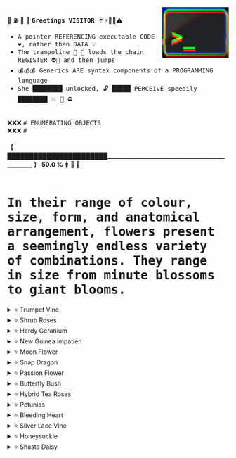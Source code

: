 <!--

```
#                                                                                                          #
#                                                   ____ _____ ___                                         #
#                                                  |  __|___  )   \                                        #
#                                       _   _ _   _| |__  _/ /\ O /                                        #
#                                      | | | | | | |___ \(  _)/ _ \                                        #
#                                      | |_| | |_| |___) ) / ( (_) )                                       #
#                                      | ._,_|\___/(____/_/   \___/                                        #
#                                      | |                                                                 #
#                                      |_|                                                                 #

                                            ooooo$oo
                                         oo$$$$$$$$$$$o
                           """"oooo    $$$$$$$$$$$$$$$$
                               " """$$$$$o$$$$$""$$$$$"
               ooo o      ooooo      "   o$$$   o$$$$$
               " ooo $oo$$$$$$$$$$$oo    ""    o$$$$"
        ooooooo$"" $$$""        """$$$o     $$$$$$$
    oo$$$$$""""ooo$""                ""       o$$$$
   $$$$$$$$  oo$$$"       ooo$ooo          o$$$$$$$
   ""$$$$oo"""""        o$$$$$$$$$$ooo   o$""""   "$
       ""              $$$$""      """"            $$
       o$$           o$$$                o o  o    $$$  o$"
        o$         $$$$               ooo "o$ $$oo$$$$$  o$"
        $ oooo$o$$$$$$"        oo$$$$$$$$$$oo$$$$$$o$" o$"
        $$$      "" "         $$$$""""$$$ "$$$        $  ooo$$$""""
       o$"                  o$$"       $"   "         ""   $"
        $$   oo       o    $$" oo """                       """oooo
         $oo$$$$oo    "  o$$$$$o " o                             o$$$o
         "$$$$"  "$$$$$$""""                                 "$o
         $$$"      ""$$o oo                 $ "                 "$o
     ooo   $"$o oo$ o$$$"""""""$$o      """$$$o              $o""""$$o
       """"$$ ""$"o$$""   oooo "$$o        "  "               "o
    "  oooo "    $$" ooo$$$$$$oo$$$       o        ooooo   oo  ""oo
    oo$"""       $$o$$$$$$$$$$$$$"       $"       $$$$$$$$o$ "$o  "
ooo$oooooo       "$$$$$$$$$$$$$""      o"      oo$$""""""""$o  "
 "     $$$"        "$$$$$$$$$""       o        "$$        o$$o
     oo"" o o    oo   """"        o ""        o o$o    o$$$$$$$
   o$$o"" "$"      $ooo       o$""           o$$$"   o$$$$$$$$$o
   "     oo            " """ "             o"$$$"  o$$$""""    $$o
        o$o$"  o                         o$  $$o  o$$"          $$
        ""    $" oo  o o o          oooo$$"    $  $"          oo$$$
             o$o$$$oo"oo ""$$$o$$$$$$$$"       $ ""        o$$$$$$$$o
```

```
聖明訪陽問中。
「心靈與世無爭只求與內心真我本体共處 , 花香鳥語。」

今天是我的生日

三弄之太清
恥国结束坐
陽恥垂釣湖
的太陽上升
三太之舟楫
三剛剛抵達
```

```
快樂的早晨心

從一張空白頁開始 ,
從一張空白頁面開始 ,
從空白頁開始做一個吧 ,
用黑墨水寫字 ,
當一張空白的畫布面對畫家時 ,
表演者面對觀眾 ,
在沒有看到任何標誌的情況下畫出它們
讓這些想法的線索夢想 ,
不想再坐在沒有你的地方
行走在思想的蜿蜒曲折中 , 你的失落與發現
不想再坐在沒有自己的地方 ,
在這些路徑中 , 如此確定並在瞬間消散 ,
如同清晨的薄霧 , 炎熱夏日的黎明 ,
快樂的早晨 , 因為應該有這麼多
```

```
金丹 and 外丹 radix decomposition notes

金 钅𠂉 + 二 + 𠄌 -> 酅
外 夕 + 卜 literal outside the ritual limits: outside / beyond / extern.
- 夕 crescent moon, meaning nocture activity: not the body itself but the
  conditions, correlation to yin ascending or descending; yin metal.
- 卜 tortoise shell or oxen oracle consulted in the evening (crack ?) : to divine, foresee.

丹 丶井
```

```
她的靈魂藏在三隻`靈寶`鹿腹中的一個金色盒子裡。
有餘者損之 不足者補之。天之道損有餘而補不足。
她的心就藏在我的金盒子裡 , 裡面存放著她的元氣。
她的靈魂正言若反雞犬之聲相聞這對民至老死不相往來。
```

```
二十四字

诗 天 诗 地 
的 大 旗 的
金 屬 眼 睛

失 去 的 星
金 眼 金 眼
心 之 心 輕
```

```
可惜我沒有心

我不想找女朋友
我只想讓你
牽著我的手
```

-->

<img align="right" margin="0" padding="0" src="desktop-screen-compressed-3.gif" width="30%" height="auto" />

📌 ⛽ 📌 🌟 <b><tt> Greetings VISITOR </tt></b> ☔⚡🚨🚧⚠️
<br />
  - <tt> A pointer REFERENCING executable CODE ❤️, rather than DATA 💡 </tt>
  - <tt> The trampoline 📎 🔑 loads the chain REGISTER ⛔🔔 and then jumps </tt>
  - <tt> 💰💰💰 Generics ARE syntax components of a PROGRAMMING language </tt>
  - <tt> She ████████ unlocked, 🔓 █████  PERCEIVE speedily ████████ 💥 📌 ⛔ </tt>
<br />
❌❌❌ <tt>    #  ENUMERATING OBJECTS                                     </tt><br />
❌❌❌ <tt>    #                                          </tt>
<br /><br />
【 ███████████████████████▁▁▁▁▁▁▁▁▁▁▁▁▁▁▁▁▁▁▁▁▁▁▁ 】 <b>50.0 %</b> 🚺 🧪 🧬
<br /><br />
<div width="50%"><tt><h1>In their range of colour, size, form, and anatomical arrangement, flowers present a seemingly
endless variety of combinations. They range in size from minute blossoms to giant blooms.</h1></tt></</div>
<div margin="0" padding="0">
<details><summary>⭐ Trumpet Vine</summary>
⬛⬛🟦🟦🟦🟦🟦🟦🟦🟦⬜⬜🟦🟦🟦🟧🟦🟦🟫🟫⬛⬛⬛⬛⬛⬛⬛⬛⬛⬛⬛⬛⬛⬛⬛🟫🟫⬛⬛⬛⬛⬛<br />
⬛🟦⬜⬜🟦🟦🟦🟦🟦⬜⬜🟦🟦🟦🟧🟨🟧🟦🟫🟫⬛⬛⬛⬛⬛⬛⬛⬛⬛⬛⬛⬛⬛⬛⬛🟫🟫🟫🟫⬛⬛⬛<br />
🟦⬜⬜⬜⬜⬜🟦🟦🟦🟦🟦🟦🟦🟦🟦🟧🟦🟦🟫🟫⬛⬛⬛⬛⬛⬛🟩🟩🟩⬛⬛⬛⬛⬛⬛🟫🟫🟫🟫🟫🟫🟫<br />
🟦🟦🟦🟦🟦🟦🟦🟦⬜🟥🟥🟥🟦🟦🟦🟦🟦⬛🟫🟫⬛⬛⬛⬛⬛⬛⬛⬛🟩⬛⬛⬛⬛⬛⬛🟫🟫🟫🟫🟫🟫🟫<br />
🟦⬛⬛🟦🟦🟦⬜🟥🟥🟥🟥🟥⬜🟦🟦🟦⬛⬛🟫🟫⬛⬛⬛⬛⬛⬛⬛⬛⬛⬛⬛⬛⬛⬛⬛🟫⬛⬛⬛⬛⬛🟫<br />
🟦⬛🟦🟦⬜🟥🟥🟥🟥🟥🟥🟥🟥⬜🟦🟦🟦⬛🟫🟫⬛⬛⬛⬛⬛⬛⬛⬛⬛⬛⬛⬛⬛⬛⬛🟫🟫🟫🟫🟫🟫🟫<br />
🟦🟦🟦⬜🟦⬜🟩🟩⬜⬜🟩🟩⬜🟦⬜🟦⬛⬛🟫🟫⬛⬛⬛⬛⬛⬛⬛🟦⬛⬛⬛⬛⬛⬛⬛🟫⬛⬛⬛⬛⬛🟫<br />
🟦🟦🟦🟦⬜⬜🟦⬜⬜⬜⬜🟦⬜⬜🟦🟦🟦⬛🟫🟫⬛⬛⬛⬛⬛⬛🟦🟦⬛⬛⬛⬛⬛⬛⬛🟫🟫🟫🟫🟫🟫🟫<br />
⬛⬛🟦🟦⬜⬜⬜⬜⬛⬛⬜⬜⬜⬜🟦🟦🟦⬛⬛🟫⬛⬛⬛🟨⬛⬛🟦🟥🟨⬛⬛⬛⬛🟩🟩🟫⬛⬛⬛⬛⬛🟫<br />
⬛🟦🟦🟦⬜🟦⬜⬜⬜⬜⬜⬜🟦⬜🟦🟦🟦⬛🟫🟫⬛🟨🟨🟨⬛🟥🟥🟥🟨⬛⬛🟪🟩🟩🟦🟫⬛🟥🟥⬛⬛🟫<br />
⬛⬛🟦🟦🟫🟫⬜🟫🟫🟫🟫⬜🟫🟫🟦🟦⬛⬛⬛🟫⬛🟨⬛🟦🟦🟦🟦🟩🟨🟨🟪🟪⬛🟨🟦🟫⬛⬛🟥🟥⬛🟫<br />
⬛⬛⬛🟦🟫🟫🟫🟧🟧🟧🟧🟫🟫🟫🟦🟦🟦⬛🟫🟫🟩🟩⬛⬛🟪🟪⬛🟧🟩⬛🟥🟥⬛🟨🟦🟫⬛⬛⬛⬛⬛🟫<br />
⬛⬛⬛⬛🟦🟦🟫🟫🟧🟧🟫🟫🟦🟦🟦🟦🟦⬛🟫🟫🟩🟩⬛🟪🟪🟧🟧🟧🟩⬛🟥🟥🟨🟨🟦🟫🟫🟫🟫🟫🟫🟫<br />
</details>
<details><summary>⭐ Shrub Roses</summary>
⬛⬛⬛⬛⬜⬛⬛⬛⬛⬛⬛⬛⬛🟩⬛⬛⬛⬛⬛⬛⬛⬛⬛⬛⬛⬜⬛⬛⬛⬛⬛⬛⬛⬛⬛⬛⬛⬛⬛⬛⬛⬛<br />
⬛⬛⬛⬜🟦⬜⬛⬛⬛⬛⬛⬛🟩🟪🟩⬛⬛🟥⬛⬛⬛⬛⬛⬛⬜🟦⬜⬛⬛⬛⬛⬛⬛⬜⬜⬜⬜⬜⬛⬛⬛⬛<br />
⬛⬛⬛⬛⬜⬛⬛⬛⬛⬜⬛⬛⬛🟩⬛⬛🟥🟨🟥⬛⬛⬛⬛⬛⬛⬜⬛⬛⬛⬛⬛⬛⬜⬜⬜⬜⬜⬛⬜⬜⬛⬛<br />
⬛⬛⬛⬛⬛⬛⬛⬛⬜🟦⬜⬛⬛⬛⬛⬛⬛🟥⬛⬛⬛⬛⬛⬛⬛⬛⬛⬛⬛⬛⬛⬜⬛⬜⬛⬜⬜⬜⬛⬜⬜⬛<br />
⬛⬛🟪🟪🟪🟪🟪🟪🟪⬜🟪🟪🟪🟨🟨🟨🟨🟨⬜⬜⬜⬜⬜⬜🟥🟥🟥🟥🟥🟥⬛⬛⬜🟥🟥⬜⬜⬜⬜⬜⬛⬛<br />
⬛⬛🟪🟩🟪🟪🟩🟪🟩🟪🟪🟩🟪🟨🟦🟦🟦🟨⬜🟧🟧🟧🟧⬜🟥🟩🟩🟩🟩🟥⬛⬛⬛⬜🟥🟥⬜⬜⬜⬛⬛⬛<br />
⬛⬛🟪🟩🟪🟪🟩🟪🟩🟪🟪🟩🟪🟨🟦🟨🟨🟨⬜⬜⬜⬜🟧⬜🟥🟩🟥🟥🟩🟥⬛⬛⬛⬛⬛⬛⬛⬛⬛⬛⬛⬛<br />
⬛⬛🟪🟩🟪🟪🟩🟪🟩🟪🟪🟩🟪🟨🟦🟦🟦🟨⬜⬜⬜🟧⬜⬜🟥🟩🟩🟩🟩🟥⬛⬛⬛⬛⬛⬛⬛⬛🟩⬛⬛⬛<br />
⬛⬛🟪🟩🟩🟩🟪🟪🟪🟩🟩🟪🟪🟨🟨🟨🟦🟨⬜⬜🟧⬜⬜⬜🟥🟩🟥🟥🟩🟥⬛⬛⬛🟩⬛⬛⬛🟩🟩🟩⬛⬛<br />
⬛⬛🟪🟩🟪🟪🟪⬜🟪🟪🟪🟪🟪🟨🟦🟦🟦🟨⬜🟧⬜⬜⬜⬜🟥🟩🟩🟩🟩🟥⬛⬛🟩🟩🟩⬛⬛🟩🟩🟩⬛⬛<br />
⬛⬛🟪🟪🟪🟪⬜🟦⬜🟪🟪🟪🟪🟨🟨🟨🟨🟨⬜⬜⬜⬜⬜⬜🟥🟥🟥🟥🟥🟥⬛⬛⬛🟫⬛⬛⬛⬛🟫⬛⬛⬛<br />
⬛⬛⬛⬛⬛⬛⬛⬜⬛⬛⬛⬛⬛⬛⬛⬛⬛⬛⬛⬛⬛⬛⬛⬛⬛⬛⬛⬛⬛⬛⬛⬛🟫🟫🟫🟫🟫🟫🟫🟫🟫⬛<br />
</details>
<details><summary>⭐ Hardy Geranium</summary>
⬛⬛⬛⬛🟥🟥🟥🟥⬛⬛⬛⬛⬛⬛⬛⬛⬛⬛⬛⬛⬛⬛⬛⬛⬛⬛⬛⬛⬛⬛⬛⬛⬛⬛⬛⬛⬛⬛⬛⬛⬛⬛<br />
⬛⬛🟥🟥🟥🟥🟥🟥🟥🟥⬛⬛🟥🟥🟥🟥🟥🟥🟥🟥🟥🟥🟥⬛⬛⬛⬛⬛⬛⬛⬛⬛⬛⬛⬛⬛⬛⬛⬛⬛⬛⬛<br />
⬛🟥🟥🟥🟥🟩🟥🟥🟥🟥🟥🟩🟥🟥🟥🟥🟥🟥🟥🟥🟨🟨🟥🟥⬛⬛⬛⬛⬛⬛🟦⬛⬛⬛⬛⬛🟦⬛⬛⬛⬛⬛<br />
🟥🟥🟥🟩🟥🟥🟩🟥🟥🟥🟩🟥🟥🟩🟥🟥⬛🟥🟥🟨🟨🟨🟨🟥🟥🟥🟥⬛⬛⬛⬛🟦⬛⬛⬛🟦⬛⬛⬛⬛⬛⬛<br />
🟥🟥🟥🟩🟥🟩🟩🟩🟩🟩🟩🟩🟥🟩🟥⬛🟥🟥🟨🟨🟨🟨🟨🟨🟥🟥⬛⬛⬛⬛🟦🟦🟦🟦🟦🟦🟦⬛⬛⬛⬛⬛<br />
🟥🟥🟥🟩🟩🟩🟥🟩🟩🟩🟥🟩🟩🟩🟥🟥🟥🟨🟨🟥🟨🟨🟥🟨🟨🟥🟥⬛⬛🟦🟦⬛🟦🟦🟦⬛🟦🟦⬛⬛⬛⬛<br />
🟥🟥🟥🟩🟩🟩🟩🟩🟩🟩🟩🟩🟩🟩🟥🟥🟥🟨🟨🟨🟨🟨🟨🟨🟨🟥⬛⬛🟦🟦🟦🟦🟦🟦🟦🟦🟦🟦🟦⬛⬛⬛<br />
🟥🟥🟥🟥🟩🟩🟩🟩🟩🟩🟩🟩🟩🟥🟥🟥🟥🟥🟥🟨🟥🟥🟨🟥🟥🟥⬛⬛🟦⬛🟦🟦🟦🟦🟦🟦🟦⬛🟦⬛⬛⬛<br />
🟥🟥🟥🟥🟥🟩🟥🟥🟥🟥🟥🟩🟥🟥🟥🟥🟥🟥🟨🟥🟨🟨🟥🟨🟥🟥⬛⬛🟦⬛🟦⬛⬛⬛⬛⬛🟦⬛🟦⬛⬛⬛<br />
🟥🟥🟥🟥🟩🟥🟥⬛⬛⬛🟥🟥🟩🟥⬛🟥🟥🟨🟥🟨🟥🟥🟨🟥🟨🟥🟥⬛⬛⬛⬛🟦🟦⬛🟦🟦⬛⬛⬛⬛⬛⬛<br />
🟥🟥🟥🟥🟥🟥⬛⬛⬛🟥🟥🟥🟥🟥⬛⬛🟥🟥🟥🟥🟥🟥🟥🟥🟥🟥⬛⬛⬛⬛⬛⬛⬛⬛⬛⬛⬛⬛⬛⬛⬛⬛<br />
⬛⬛🟥🟥🟥⬛⬛⬛⬛⬛⬛🟥🟥⬛⬛🟥🟥🟥🟥🟥🟥⬛⬛⬛⬛⬛⬛⬛⬛⬛⬛⬛⬛⬛⬛⬛⬛⬛⬛⬛⬛⬛<br />
</details>
<details><summary>⭐ New Guinea impatien</summary>
⬛⬛⬜⬛⬛⬛⬛⬛⬛⬛⬛⬛⬛⬛⬛⬛⬛🟩⬛⬛⬛⬛⬛⬛⬛⬛⬛⬛⬛⬛⬛⬛⬛⬛⬛⬛⬛⬜⬛⬛⬛⬛<br />
⬛⬜🟦⬜⬛⬛⬛🟥🟥⬛⬛⬛⬛⬛⬛⬛⬛🟩🟩⬛⬛⬛⬛⬛⬛⬛⬛⬛⬛⬛⬛⬛⬛⬛⬛⬛⬜🟦⬜⬛⬛⬛<br />
⬛⬛⬜⬛⬛⬛🟥🟥⬛⬛⬛⬛⬛⬛⬛⬛⬛🟩⬛⬛⬛⬛⬛⬛🟨🟨🟨🟨🟨🟨⬛⬛⬛⬛⬛⬛⬛⬜⬛⬛⬛⬛<br />
⬛⬛⬛⬛⬛⬛⬛⬛⬛⬛⬛⬛⬛⬛⬜⬛⬛⬛⬛⬛⬛⬛🟨🟨🟨🟨🟨🟨🟨🟨🟨🟨⬛⬛⬛⬛⬛⬛⬛⬛⬛⬛<br />
⬛⬛⬛⬛⬛⬛⬛⬛⬛⬛⬛⬛⬛⬜🟦⬜⬛⬛⬛🟨🟨🟨🟨🟨🟨🟨🟨🟨🟨🟨🟨🟨🟨🟨🟨⬛⬛⬛⬛⬛⬛⬛<br />
⬛⬛⬛⬛⬛⬛⬛🟥🟥🟥🟥⬛⬛⬛⬜⬛⬛⬛🟨🟨🟨🟨⬛⬛⬛🟨🟨🟨🟨⬛⬛⬛🟨🟨🟨🟨⬛⬛⬛⬛⬛⬛<br />
⬛⬛⬛🟫🟫🟥🟥🟨🟥🟨🟧🟥🟥⬛⬛⬛⬛⬛⬛⬛🟨🟨🟨🟨🟨🟨🟨🟨🟨🟨🟨🟨🟨🟨⬛⬛⬛⬛🟦🟦⬛⬛<br />
⬛🟫🟥🟥🟧🟥🟧🟧🟨🟧🟧🟧🟥⬛⬛⬛⬛⬛⬛⬛⬛⬛🟨🟨🟨⬛⬛⬛⬛🟨🟨🟨⬛⬛⬛⬛⬛⬛⬛🟦⬛⬛<br />
⬛🟫🟥🟥🟥🟨🟥🟧🟨🟨🟧🟥🟨🟨🟫⬛⬛⬛⬛🟨🟨🟨⬛⬛⬛🟨🟨🟨🟨⬛⬛⬛🟨🟨🟨⬛⬛⬛⬛🟦⬛⬛<br />
⬛⬛⬛🟫🟥🟨🟥🟨🟥🟨🟨🟧🟧🟧🟫🟫⬛⬛⬛⬛🟨🟨🟨⬛⬛⬛⬛⬛⬛⬛⬛🟨🟨🟨⬛⬛⬛⬛⬛⬛⬛⬛<br />
⬛⬛⬛⬛⬛🟥🟥🟧🟨🟥🟧🟥🟥🟧🟥🟨🟫🟫⬛⬛⬛⬛🟨⬛⬛⬛⬛⬛⬛⬛⬛🟨⬛⬛⬛⬛⬛⬛⬛⬛⬛⬛<br />
⬛⬛⬛⬛⬛🟨🟥🟧🟧🟨🟥🟧🟨🟧⬛⬛⬛⬛⬛⬛⬛⬛🟨⬛⬛⬛⬛⬛⬛⬛⬛🟨⬛⬛⬛⬛⬛🟪🟪⬛⬛⬛<br />
⬛⬛⬛⬛⬛⬛⬛🟨🟥🟥⬛⬛⬛⬛⬛🟫🟫⬛⬛🟫🟫⬛⬛⬛⬛⬛⬛⬛⬛⬛⬛⬛⬛⬛⬛⬛⬛⬛🟪🟪⬛⬛<br />
⬛⬛⬛⬛⬛⬛⬛⬛⬛⬛⬛⬛⬛⬛🟫⬛⬛⬛⬛⬛🟫🟫🟫⬛⬛⬛⬛⬛⬛⬛⬛⬛⬛⬛⬛⬛⬛⬛⬛⬛⬛⬛<br />
</details>
<details><summary>⭐ Moon Flower</summary>
⬜⬜⬜⬜🟦🟦🟦🟦🟦🟦🟦🟦🟦🟦🟦🟦🟦⬜⬜🟦⬜⬜⬜⬜🟦⬛⬛⬛⬛⬛⬛⬛⬛⬛⬛⬛⬛⬛⬛⬛⬛⬛<br />
⬜⬜⬜🟦🟦🟦🟥🟥🟥🟥🟥🟥🟦🟦🟦🟦⬜⬜🟦⬜🟦⬜⬜🟦⬛⬛⬛🟥⬜🟥🟥🟥🟥⬜⬛⬛⬛⬛⬜⬛⬛⬛<br />
🟦🟦🟦🟦🟥🟨🟨🟧🟧🟧🟧🟨🟨🟥🟦🟦🟦⬜⬜🟦⬜⬜⬛⬛⬛⬛⬜🟥🟥⬜🟥🟥🟥🟥⬜⬛⬛⬜🟦⬜⬛⬛<br />
🟦🟦🟦🟥🟨🟨🟨⬛⬜⬜⬛🟨🟨🟨🟥🟦🟦🟦⬜⬜⬜⬛⬛⬛⬛⬜🟥🟥⬜⬜⬜🟥🟥⬜⬜⬜⬛⬛⬜⬛⬛⬛<br />
🟦🟦⬛⬛🟥🟥🟨🟨🟧🟧🟨🟨🟥🟥🟦🟦🟦🟦🟦⬛⬛⬛⬛⬛⬛⬜🟥🟥⬜⬜⬜🟥🟥⬜⬜⬜⬛⬛⬛🟩⬛⬛<br />
⬛⬛⬛⬛⬛🟦🟥🟥🟥🟥🟥🟥🟦🟦🟦🟦🟦🟦⬛⬛⬛⬛⬛⬛⬛⬜⬜🟥🟥⬜🟥🟥🟥🟥⬜🟥⬛⬛🟩🟩🟩⬛<br />
⬛⬛⬛⬛⬛⬛🟦🟦🟩🟩🟦🟦🟦⬛⬛⬛⬛⬛⬛⬛⬛⬛⬛⬛⬛🟥⬜🟥🟥🟥🟥🟥⬜⬜🟥🟥⬛🟩🟩🟩🟩🟩<br />
⬛⬛🟩🟩⬛⬛⬛🟦🟩🟩🟦🟦⬛⬛🟩🟩⬛⬛⬛🟥🟥🟥⬛⬛⬛⬛🟨🟧⬛🟨🟨🟨⬛🟧🟨⬛⬛🟩🟩🟩🟩🟩<br />
⬛⬛🟩⬛🟩🟩⬛⬛🟩🟩⬛⬛🟩🟩⬛🟩⬛⬛⬛⬛🟩⬛⬛⬛⬛⬛🟨🟨🟨🟨🟨🟨🟨🟨🟨⬛⬛⬛🟩🟩🟩⬛<br />
⬜⬛🟩🟩⬛🟩🟩⬛🟩🟩⬛🟩🟩⬛🟩🟩⬛⬛⬛⬛🟩⬛⬛⬛⬛⬛⬛🟨🟨⬜⬜⬜🟨🟨⬛⬛⬛⬛⬛🟫⬛⬛<br />
⬜⬜⬛🟩🟩⬛🟩⬛🟩🟩⬛🟩⬛🟩🟩⬛⬜🟫🟫🟫🟫🟫🟫🟫🟧🟧🟩🟪🟪🟪🟪🟪🟪🟪🟩🟧🟧🟫🟫🟫🟫🟫<br />
⬜⬜⬜⬜⬛🟩⬛🟩🟩🟩🟩⬛🟩⬛⬜⬜⬜🟫🟫🟫🟫🟫🟫🟫🟧🟧🟩🟩🟪🟪🟪🟪🟪🟩🟩🟧🟧🟫🟫🟫🟫🟫<br />
</details>
<details><summary>⭐ Snap Dragon</summary>
⬛⬛⬛⬛⬛⬛⬛⬛⬛⬛⬛⬛⬛⬛⬛⬛⬛⬛⬛⬛⬛⬛⬛⬛⬛⬛⬛⬛🟧⬛⬛⬛⬛⬛⬛⬛⬛⬛⬛⬛⬛⬛<br />
⬛🟪⬛⬛⬛⬛⬛⬛⬛⬛🟦⬛⬛⬛⬛⬛⬛⬛⬛⬛⬛⬛⬛⬛⬛⬛⬛⬛🟧🟧⬛⬛⬛⬛⬛⬛⬛⬛🟩🟩⬛⬛<br />
🟪🟪🟪⬛⬛⬛⬛⬛⬛🟦🟦⬛⬛⬛⬛⬛⬛⬛⬛🟥⬛⬛⬛⬛⬛⬛⬛⬛🟧⬛⬛⬛⬛⬛⬛⬛⬛🟩🟩⬛⬛⬛<br />
⬛⬛⬛⬛⬛⬛⬛⬛⬛🟦⬛⬛⬛⬛⬛⬛⬛⬛⬛🟥⬛⬛⬛⬛⬛⬛⬛⬛⬛⬛⬛⬛⬛⬛⬛⬛⬛⬛⬛⬛⬛⬛<br />
⬛⬛⬜⬛⬛⬛⬛⬛⬛⬛⬛⬛⬛⬛⬛⬛⬜⬛⬛🟥⬛⬛⬛⬛⬛🟨⬛⬛⬛⬛⬛⬛⬛⬛⬛🟨⬛⬛⬛⬛⬛⬛<br />
⬛⬛⬛⬜⬛⬛⬜⬜⬜⬜⬜⬜⬜⬛⬛⬜⬛⬛⬛🟥⬛⬛⬛⬛⬛🟨⬛🟨🟨🟨🟨🟨🟨🟨⬛🟨⬛⬛⬛⬛⬛⬛<br />
⬛⬛⬛⬛⬜⬜⬛⬜⬜⬜⬜⬜⬛⬜⬜⬛⬛⬛⬛⬛⬛⬛⬛⬛🟨🟨🟨⬛🟨🟨🟨🟨🟨⬛🟨🟨🟨⬛⬛⬛⬛⬛<br />
⬛⬛⬛⬜⬜⬜🟪⬜⬜⬜⬜⬜🟪⬜⬜⬜⬛⬛⬛⬛⬛⬛⬛⬛🟨🟨🟨🟥🟨🟨🟨🟨🟨🟥🟨🟨🟨⬛⬛⬛⬛⬛<br />
⬛⬛⬛⬜⬛⬛⬜⬜⬛⬛⬛⬜⬜⬛⬛⬜⬛⬛⬛⬛⬛🟨⬛⬛🟨⬛⬛🟨🟨⬛⬛⬛🟨🟨⬛⬛🟨⬛⬛🟨⬛⬛<br />
⬛⬛⬛⬜⬜⬛⬛⬛⬛🟩⬛⬛⬛⬛⬜⬜⬛⬛⬛⬛⬛⬛🟨🟨⬛⬛⬛⬛⬛⬛🟩⬛⬛⬛⬛⬛⬛🟨🟨⬛⬛⬛<br />
⬛⬛⬛⬛⬛⬛⬛⬛⬛🟩⬛⬛⬛⬛⬛⬛⬛⬛⬛⬛⬛⬛⬛⬛⬛⬛⬛🟩⬛⬛🟩⬛⬛🟩⬛⬛⬛⬛⬛⬛⬛⬛<br />
⬛⬛⬛⬛⬛⬛⬛⬛⬛⬛⬛⬛⬛⬛⬛⬛⬛⬛⬛⬛⬛⬛⬛⬛⬛⬛⬛🟩⬛⬛🟩⬛⬛🟩⬛⬛⬛⬛⬛⬛⬛⬛<br />
⬛⬛⬛⬛⬛⬛⬛⬛⬛🟩⬛⬛⬛⬛⬛⬛⬛⬛⬛⬛⬛⬛⬛⬛⬛⬛⬛⬛⬛⬛🟩⬛⬛⬛⬛⬛⬛⬛⬛⬛⬛⬛<br />
⬛⬛⬛⬛⬛⬛⬛⬛⬛⬛⬛⬛⬛⬛⬛⬛⬛⬛⬛⬛⬛⬛⬛⬛⬛⬛⬛⬛⬛⬛⬛⬛⬛⬛⬛⬛⬛⬛⬛⬛⬛⬛<br />
</details>
<details><summary>⭐ Passion Flower</summary>
⬛⬛⬛⬛⬛🟩🟩🟩🟩⬛🟩🟩⬛⬛⬛⬛⬛⬛⬛⬛⬛⬛⬛⬛⬛⬛⬛⬛⬛⬛⬛⬛⬛⬛⬛⬛⬛⬛⬛⬛⬛⬛<br />
⬛⬛⬛⬛⬛⬛⬛⬛🟩🟩🟩🟩🟩⬛⬛⬛⬛⬛⬛⬛⬛⬛⬛⬛⬛⬛⬛⬛⬛⬛⬛⬛⬛⬛⬛⬛⬛⬛⬛⬛⬛⬛<br />
⬛⬛⬛⬛⬛⬛⬛⬛⬛⬛🟩🟩🟩⬛⬛⬛⬛⬛⬛⬛⬛⬛⬛⬛⬛⬛⬛⬛⬛⬛🟦🟦🟦🟦🟦⬛⬛⬛⬛⬛⬛⬛<br />
⬛⬛⬛⬛⬛⬛⬛⬛⬛🟫🟫🟫⬛⬛⬛🟩🟩🟩⬛⬛⬛⬛⬛⬛⬛⬛⬛🟦🟦🟦🟦🟦🟦🟦🟦🟦🟦⬛⬛⬛⬛⬛<br />
⬛⬛⬛⬛⬛⬛⬛🟫🟫⬛⬛⬛🟫⬛🟩🟩🟩🟩🟩🟩⬛⬛⬛⬛⬛⬛🟦🟦🟦⬜⬜🟦🟦🟦🟦⬜⬜🟦⬛⬛⬛⬛<br />
⬛⬛⬛⬛⬛⬛🟫⬛⬛⬛⬛🟫⬛⬛⬛🟩🟩🟩⬛🟩🟩⬛⬛⬛⬛🟦🟦🟦⬜⬜⬛⬛🟦🟦⬜⬜⬛⬛🟦⬛⬛⬛<br />
⬛⬛⬛🟥🟥🟫🟥🟥⬛⬛⬛🟫⬛⬛⬛⬛⬛⬛⬛⬛🟩🟩⬛⬛⬛🟦🟦🟦⬜⬜⬛⬛🟦🟦⬜⬜⬛⬛🟦⬛⬛⬛<br />
⬛⬛🟥🟥🟥🟥🟥🟥⬛🟥🟥🟫🟥🟥⬛⬛⬛⬛⬛⬛⬛⬛⬛⬛⬛🟦🟦🟦🟦⬜⬜🟦🟦🟦🟦⬜⬜🟦🟦⬛⬛⬛<br />
⬛⬛🟥⬜🟥🟥🟥⬛🟥🟥🟥🟥🟥🟥🟥⬛⬛⬛⬛⬛⬛⬛⬛⬛⬛🟦🟦🟦🟦🟦🟦🟦🟦🟦🟦🟦🟦🟦🟦⬛⬛⬛<br />
⬛⬛⬛🟥⬜🟥🟥⬛🟥⬜🟥🟥🟥🟥🟥⬛⬛⬛⬛⬛⬛⬛⬛⬛⬛🟦🟦🟦🟦🟦🟦🟦🟦🟦🟦🟦🟦🟦🟦⬛⬛⬛<br />
⬛⬛⬛⬛⬛⬛⬛⬛⬛🟥⬜🟥🟥🟥⬛⬛⬛⬛⬛🟪⬛⬛⬛⬛⬛🟦🟦🟦🟦🟦🟦🟦🟦🟦🟦🟦🟦🟦🟦⬛⬛⬛<br />
⬛⬛⬛⬛⬛⬛⬛⬛⬛⬛⬛⬛⬛⬛⬛⬛⬛⬛⬛🟪🟪⬛⬛⬛⬛🟦🟦🟦⬛⬛🟦🟦🟦🟦⬛⬛🟦🟦🟦⬛⬛⬛<br />
⬛⬛⬛⬛⬛⬛⬛⬛🟨🟨⬛⬛⬛⬛⬛⬛⬛⬛⬛🟪⬛⬛⬛⬛⬛⬛🟦🟦⬛⬛⬛🟦🟦⬛⬛⬛🟦🟦⬛⬛⬛⬛<br />
⬛⬛⬛⬛⬛⬛⬛🟨🟨⬛⬛⬛⬛⬛⬛⬛⬛⬛⬛⬛⬛⬛⬛⬛⬛⬛⬛⬛⬛⬛⬛⬛⬛⬛⬛⬛⬛⬛⬛⬛⬛⬛<br />
</details>
<details><summary>⭐ Butterfly Bush</summary>
⬛⬛⬛⬛⬛⬛⬛⬛⬛⬛⬛⬛⬛⬛⬛⬛⬛⬜⬛⬛⬛⬛⬛⬛⬛⬛⬛⬛⬛⬛⬛🟦⬛⬛⬛⬛⬛⬛⬛⬛⬛⬛<br />
⬛⬛🟫⬜⬜⬜⬜⬜⬜⬜⬜🟨🟨⬛⬛⬛⬜🟦⬜⬛⬛⬛⬛⬛⬛⬛⬛⬛⬛⬛🟦🟦⬛⬛⬛⬛⬛⬛⬜⬛⬛⬛<br />
⬛🟥🟥🟥🟥🟥🟥🟥🟥⬜⬜🟨🟧🟨⬛⬛⬛⬜⬛⬛⬛⬛⬛🟩⬛⬛⬛⬛⬛🟦🟦🟦🟦⬛⬛⬛⬛⬜🟥⬜⬛⬛<br />
⬛🟥⬜⬜⬜⬜⬜⬜🟥⬜⬜🟨🟨🟧🟨⬛⬛⬛⬛⬛⬛⬛🟩🟨🟩⬛⬛⬛🟦🟪🟦🟪🟦⬛⬛⬛⬛⬛⬜⬛⬛⬛<br />
⬛🟥🟥🟥🟥🟥🟥🟥🟥⬜⬜🟨🟨🟨🟨⬛⬛⬛⬛⬛⬛⬛⬛🟩⬛⬛⬛🟪🟪🟪🟪🟪🟪⬛⬛⬛⬛⬛⬛⬛⬛⬛<br />
⬛⬛🟫⬜⬜⬜⬜⬜⬜⬜⬜⬜⬜⬜🟫⬛⬛⬛⬛⬛⬛⬛⬛⬛⬛🟪🟪🟪🟪🟪🟪🟪🟪⬛⬛⬛⬛⬛⬛⬛⬛⬛<br />
⬛⬛🟫⬜⬜⬜⬜⬜⬜⬜⬜⬜⬜⬜🟫⬛⬛⬛⬛⬛⬛⬛🟪🟪🟪🟪🟪🟪🟪🟪🟪🟪🟪⬛⬛⬛🟧⬛⬛⬛⬛⬛<br />
⬛⬛🟫⬜⬜⬜⬜⬜🟥⬜⬜⬜⬜⬜🟫⬛⬛⬛⬛⬛🟪⬜⬜🟪🟪🟪🟪🟪🟪🟪🟪🟪⬛⬛⬛⬛🟧🟧⬛⬛⬛⬛<br />
⬛⬛🟫⬜⬜⬜⬜⬜🟥⬜⬜⬜⬜⬜🟫⬛⬛⬛⬛🟪⬜⬜🟪⬜⬜🟪🟪🟪🟪🟪🟪🟪⬛⬛⬛⬛🟧⬛⬛⬛⬛⬛<br />
⬛⬛🟫⬜⬜⬜⬜🟥⬜🟥⬜⬜⬜⬜🟫⬛⬛⬛⬛🟪🟪⬜⬜🟪🟪🟪🟪🟪🟪🟪🟪⬛⬛⬛⬛⬛⬛⬛⬛⬛⬛⬛<br />
⬛⬛🟫⬜⬜⬜🟥🟥🟥🟥🟥🟥🟥⬜🟫⬛⬛⬛⬛🟪🟪🟪🟪🟪🟪🟪🟪🟪🟪🟪⬛⬛⬛⬛⬛⬛⬛⬛🟥🟥⬛⬛<br />
⬛⬛🟫⬜⬜🟥⬜⬜⬜⬜⬜⬜⬜⬜🟫⬛⬛⬛⬛⬛🟪🟪🟪🟪🟪🟪🟪🟪⬛⬛⬛⬛⬛⬛⬛⬛⬛⬛⬛🟥🟥⬛<br />
</details>
<details><summary>⭐ Hybrid Tea Roses</summary>
⬛⬛⬛⬛⬛⬛⬛⬛⬛⬛⬛⬛⬛⬛⬛⬛⬛⬛⬛⬛⬛⬛⬛⬛⬛⬛⬛⬛⬛⬛⬛⬛⬛⬛⬛⬛⬛⬛⬛⬛⬛⬛<br />
⬛⬛⬛⬛⬛⬛🟪⬛⬛⬛⬛🟪⬛⬛⬛⬛⬛⬛🟥🟥⬛⬛⬛⬛🟥🟥⬛⬛⬛⬛⬛⬛⬛⬛⬛⬛⬛⬛⬛⬛⬛⬛<br />
⬛⬛⬛⬛⬛⬛⬛🟪⬛⬛🟪⬛⬛⬛⬛⬛⬛⬛⬛⬛🟥⬛⬛🟥⬛⬛⬛⬛⬛⬛⬛⬛⬛🟩⬛⬛⬛🟩⬛⬛⬛⬛<br />
⬛⬛⬛⬛⬛⬛🟨🟨🟨🟨🟨🟨⬛⬛⬛⬛🟥⬛⬛🟥🟥🟥🟥🟥🟥⬛⬛🟥⬛⬛⬛⬛⬛⬛🟩⬛🟩⬛⬛⬛⬛⬛<br />
⬛⬛⬛⬛⬛🟪🟪🟪🟪🟪🟪🟪🟪⬛⬛⬛🟥⬛🟥🟦🟦🟦🟦🟦🟦🟥⬛🟥⬛⬛🟩⬛⬛⬜⬜⬜⬜⬜⬛⬛🟩⬛<br />
⬛⬛⬛⬛🟪🟨🟪⬛🟪🟪⬛🟪🟨🟪⬛⬛🟥🟥🟦⬛🟦🟦🟦🟦⬛🟦🟥🟥⬛⬛🟩⬛⬜⬜⬛⬜⬛⬜⬜⬛🟩⬛<br />
⬛⬛⬛⬛🟨🟪🟪🟪🟪🟪🟪🟪🟪🟨⬛⬛⬛🟥🟦🟦🟦🟦🟦🟦🟦🟦🟥⬛⬛⬛🟩🟩⬜⬜⬜⬜⬜⬜⬜🟩🟩⬛<br />
⬛⬛⬛⬛⬛🟨⬛⬛⬛⬛⬛⬛🟨⬛⬛⬛⬛⬛🟥🟥🟥🟥🟥🟥🟥🟥⬛⬛⬛⬛⬛🟩⬜⬛⬛⬛⬛⬛⬜🟩⬛⬛<br />
⬛⬛⬛⬛⬛⬛🟨🟪⬛⬛🟪🟨⬛⬛⬛⬛⬛⬛⬛🟥⬛⬛⬛⬛🟥⬛⬛⬛⬛⬛⬛⬛🟩⬛🟩⬛🟩⬛🟩⬛⬛⬛<br />
⬛⬛⬛⬛⬛⬛⬛⬛⬛⬛⬛⬛⬛⬛⬛⬛⬛🟥🟥⬛⬛⬛⬛⬛⬛🟥🟥⬛⬛⬛⬛⬛⬛🟩⬛⬛⬛🟩⬛⬛⬛⬛<br />
⬛⬛⬛⬛⬛⬛⬛⬛⬛⬛⬛⬛⬛⬛⬛⬛⬛⬛⬛⬛⬛⬛⬛⬛⬛⬛⬛⬛⬛⬛⬛⬛⬛⬛⬛⬛⬛⬛⬛⬛⬛⬛<br />
⬛⬛⬛⬛⬛⬛⬛⬛⬛⬛⬛⬛⬛⬛⬛⬛⬛⬛⬛⬛⬛⬛⬛⬛⬛⬛⬛⬛⬛⬛⬛⬛⬛⬛⬛⬛⬛⬛⬛⬛⬛⬛<br />
</details>
<details><summary>⭐ Petunias</summary>
⬜⬜⬜⬜⬜⬜⬜⬜⬜⬜⬜⬜⬜⬜⬜⬜⬜⬜⬜⬜⬜⬜⬜⬜⬜⬜⬜⬜⬜⬜⬜⬜⬜⬜⬜⬜⬜⬜⬜⬜⬜⬜<br />
⬜⬜⬜⬜⬜⬜⬜⬜⬜⬜⬜⬜⬜⬜⬜⬜⬜⬜⬜⬜⬜⬜⬜⬜⬜⬜⬜⬜⬛⬜⬛⬜⬛⬜⬜⬜⬜⬜⬜⬜⬜⬜<br />
⬜⬜⬜⬜⬜⬜⬜⬜⬜⬜⬜⬜⬜⬜⬜⬜⬜⬜⬜⬜⬜⬜⬜⬜⬜⬜⬜⬛🟨⬛🟨⬛🟨⬛⬜⬜⬜⬜⬜⬜⬜⬜<br />
⬜⬜⬜⬜⬜⬜⬜⬜⬜⬜⬜⬜⬜⬜⬜⬜⬜⬜⬜⬜⬜⬜⬜⬜⬜⬛⬛⬛🟦🟨🟥🟨🟦⬛⬜⬜⬜⬜⬜⬜⬜⬜<br />
⬜⬜⬜⬜⬜⬜⬜⬜⬜⬜⬜⬜⬜⬜⬜⬜⬜⬜⬜⬜⬜⬜⬜⬜⬛🟫🟫🟫⬛⬛⬛⬛⬛🟫⬛⬜⬜⬜⬜⬜⬜⬜<br />
⬜⬜⬜⬜⬜⬜⬜⬜⬜🟫🟫🟫🟫⬜⬜⬜⬜⬜⬜⬜⬜⬜⬜⬛🟫🟫🟫🟫🟫🟫🟫🟫🟫🟫🟫⬛⬜⬜⬜⬜⬜⬜<br />
⬜⬜⬜⬛⬛⬜⬛⬛🟫🟥🟫🟨🟥🟫🟫⬜⬜⬜⬜⬜⬜⬛⬛⬛🟫🟫🟫🟫🟫🟫🟫🟫🟫🟫🟫⬛⬜⬜⬜⬜⬜⬜<br />
⬜⬜⬜⬛⬜⬛⬜⬛🟥🟫⬜⬜🟫🟥🟥🟫⬜⬜⬜⬜⬜⬛🟫🟫🟫🟫🟫🟫🟫⬛⬛🟫🟫⬛⬛🟫🟫⬛⬜⬜⬜⬜<br />
⬜⬜⬜⬜⬛⬜⬜⬛⬛⬛⬛⬛⬛⬛🟥🟥🟫⬜⬜⬜⬜⬜⬛🟫🟫🟫🟫🟫⬛⬛🟨⬛⬛🟨⬛🟫🟫⬛⬜⬜⬜⬜<br />
⬜⬜⬜⬛⬛⬛⬛⬛⬛⬛⬛⬛⬛⬛⬛🟥🟫⬜⬜⬜⬜⬛🟫🟫🟫⬛⬛⬛🟨⬜⬛🟨🟨⬛⬜⬛⬛⬜⬜⬜⬜⬜<br />
⬜⬜⬛⬜⬜⬜⬜⬛⬛⬛⬛⬛⬛⬛⬛⬛🟫⬜⬜⬜⬜⬜⬛🟫🟫⬛🟨⬛🟨⬜⬛🟨🟨⬛⬜⬛⬜⬜⬜⬜⬜⬜<br />
⬜⬜⬛⬜⬛⬜⬜⬛⬜⬜🟧🟧⬜⬜⬛⬛🟫⬜⬜⬜⬜⬜⬛🟫🟫⬛🟨🟨🟨🟨🟨🟨🟨🟨🟨⬛⬜⬜⬜⬜⬜⬜<br />
⬜⬜⬛⬛⬛⬛⬜⬛⬜⬛⬜⬜⬛⬜🟨🟧⬛🟧⬜⬜⬜⬜⬛🟫🟫🟫🟦⬛🟨🟨🟨🟥🟥🟨🟨⬛⬛⬜⬜⬜⬜⬜<br />
⬜⬜⬛⬜⬜⬜⬜⬛⬜⬛⬜⬜⬛⬜🟨🟨⬛🟧⬜⬜⬜⬛🟫🟫🟫🟫🟫🟫⬛🟨🟨🟨🟨🟨⬛🟫⬛⬜⬜⬜⬜⬜<br />
⬜⬜⬜🟫🟫🟫🟫🟨🟧🟨🟨🟨🟨🟧🟨⬛⬛🟧⬜⬜⬛🟫🟫⬛🟫🟫⬛⬛⬛⬛⬛🟪🟪⬛⬛⬛⬜⬜⬜⬜⬜⬜<br />
⬜⬜⬜🟫🟥🟥🟫⬛⬛🟧🟧🟧🟧⬛⬛🟨⬛🟧⬜⬜⬜⬛⬛🟫🟫⬛🟪🟪🟪🟪🟪🟪🟪🟪🟪🟪⬛⬛⬜⬜⬜⬜<br />
⬜⬜⬜🟫🟥🟥🟫⬛⬛⬛⬛⬛⬛⬛⬛🟨🟫⬜⬜⬜⬜⬜⬛🟫⬛🟪🟪🟪🟪🟪🟪🟪🟧🟪🟪🟪🟪🟪⬛⬜⬜⬜<br />
⬜⬜⬜🟫🟥🟥🟥🟨⬛⬛⬛⬛⬛⬛🟨🟫⬜⬜⬜⬜⬜⬛🟫🟫⬛🟪🟪🟪🟪🟪🟪🟧🟥🟧🟪🟪🟪🟪⬛⬜⬜⬜<br />
⬜⬜⬜🟫🟥🟥🟥🟫🟧🟧🟧🟧🟧🟫🟫⬜⬜⬜⬜⬜⬜⬛🟫🟫🟫⬛⬛⬛⬛⬛🟪🟧🟥🟧🟪⬛⬛⬛⬛⬜⬜⬜<br />
⬜⬜⬜⬜🟫🟥🟥🟫🟫🟫🟫🟫🟫🟥🟥⬜⬜⬜⬜⬜⬜⬜⬛🟫🟫🟫⬛🟨🟨⬛🟪🟪🟧🟪⬛🟨🟨⬛⬜⬜⬜⬜<br />
⬜⬜⬜⬜🟫🟥🟥🟥🟦🟦🟥🟥🟦🟦🟥🟥⬜⬜⬜⬜⬜⬜⬜⬛🟫🟫⬛🟨🟨⬛🟪🟪🟪🟪⬛⬛🟨⬛⬜⬜⬜⬜<br />
⬜⬜⬜⬜🟫🟫🟥🟥🟦🟦🟫🟫🟦🟦🟥⬛⬛⬜⬜⬜⬜⬜⬛🟫🟫🟫⬛🟨⬛⬜⬛🟪🟪⬛⬜⬜⬛⬜⬜⬜⬜⬜<br />
⬜⬜⬜⬜⬜🟫🟦🟦🟦🟦🟦🟦🟦🟦🟦⬜⬜⬛⬜⬜⬜⬜⬜⬛🟫🟫🟫⬛⬜⬜⬜⬛🟪⬛⬜⬛⬜⬜⬜⬜⬜⬜<br />
⬜⬜⬜⬜⬜🟦🟦⬜⬜🟦🟦🟦🟦⬜⬜🟦⬜⬛⬜⬜⬜⬜⬜⬛🟫🟫⬛🟪⬛⬜⬜⬜⬛⬜⬜⬛⬜⬜⬜⬜⬜⬜<br />
⬜⬜⬜⬜⬜🟦🟦⬜⬜🟦🟦🟦🟦⬜⬜🟦⬜⬛⬜⬜⬜⬜⬛🟫🟫🟫⬛🟪🟪⬛⬛⬜⬛⬜⬛⬛⬜⬜⬜⬜⬜⬜<br />
⬜⬜⬜⬜⬜🟦🟦🟦🟦🟦🟦🟦🟦🟦🟦🟦🟦🟦⬜⬜⬜⬜⬛🟫🟫⬛🟪🟪🟪🟪🟪⬛⬛⬛🟪🟪⬛⬜⬜⬜⬜⬜<br />
⬜⬜⬜⬜🟦🟦🟦🟦🟦🟦🟦🟦🟦🟦🟦🟦🟦🟦⬜⬜⬜⬜⬜⬛⬛🟪🟪🟪🟪🟪🟪🟪🟪🟪🟪🟪⬛⬜⬜⬜⬜⬜<br />
⬜⬜⬜⬜🟦🟦🟦🟦🟦🟦🟦🟦🟦🟦🟦🟦🟦🟦⬜⬜⬜⬜⬛🟪🟪🟪🟪🟪🟪🟪🟪🟪🟪🟪🟪🟪🟪⬛⬜⬜⬜⬜<br />
⬜⬜⬜⬜🟦🟦🟦🟦🟦⬜⬜⬜⬜🟦🟦🟦🟦🟦⬜⬜⬜⬜⬛🟪🟪🟪🟪🟪🟪🟪🟪🟪🟪🟪🟪🟪🟪⬛⬜⬜⬜⬜<br />
⬜⬜⬜⬜🟦🟦🟦🟦⬜⬜⬜⬜⬜🟦🟦🟦🟦🟦⬜⬜⬜⬛🟪🟪🟪🟪🟪🟪🟪🟪🟪🟪🟪🟪🟪🟪🟪🟪⬛⬜⬜⬜<br />
⬜⬜⬜⬛🟫🟫🟫⬛⬜⬜⬜⬜⬜⬛🟫🟫🟫⬛⬜⬜⬜⬛🟪🟪🟪🟪🟪🟪🟪🟪🟪🟪🟪🟪🟪🟪🟪🟪⬛⬜⬜⬜<br />
⬜⬜⬛🟨🟫🟫🟫⬛⬜⬜⬜⬜⬜⬛🟫🟫🟫🟨⬛⬜⬜⬛🟪🟪🟪🟪🟪🟪🟪🟪🟪🟪🟪🟪🟪🟪🟪🟪🟪⬛⬜⬜<br />
⬜⬜⬛⬛⬛⬛⬛⬛⬜⬜⬜⬜⬜⬛⬛⬛⬛⬛⬛⬜⬜⬛⬛⬛⬛⬛⬛⬛⬛⬛⬛⬛⬛⬛⬛⬛⬛⬛⬛⬛⬜⬜<br />
⬜⬜⬜⬜⬜⬜⬜⬜⬜⬜⬜⬜⬜⬜⬜⬜⬜⬜⬜⬜⬜⬜⬜⬜⬜⬜⬜⬜⬜⬜⬜⬜⬜⬜⬜⬜⬜⬜⬜⬜⬜⬜<br />
</details>
<details><summary>⭐ Bleeding Heart</summary>
⬜⬜⬜⬜⬜⬜⬜⬜⬜⬜⬜⬜⬜⬜⬜⬜⬜⬜⬜⬜⬜⬜⬜⬜⬜⬜⬜⬜⬜⬜⬜⬜⬜⬜⬜⬜⬜⬜⬜⬜⬜⬜<br />
⬜⬜⬜⬜⬜⬜⬜⬜⬜⬜⬛🟦⬜⬜⬜⬜⬜⬜⬜⬜⬜⬜⬜⬜⬜⬜⬜⬜⬜⬜⬜⬜⬜⬜⬜⬜⬜⬜⬜⬜⬜⬜<br />
⬜⬜⬜⬜⬜⬜⬜⬜⬜⬜⬛⬛🟦⬜⬜⬜⬜⬜⬜⬜⬜⬜⬜⬜⬜⬜⬜⬜⬜⬜⬜⬜⬜⬜⬜⬜⬜⬜⬜⬜⬜⬜<br />
⬜⬜⬜⬜⬜⬜⬜🟦🟦⬛⬛🟨🟦🟦🟦⬜⬜⬜⬜⬜⬜⬜⬜⬜⬜⬜⬜⬜⬜⬜⬜⬜⬜⬜⬜⬜⬜⬜⬜⬜⬜⬜<br />
⬜⬜⬜⬜⬜🟦🟦🟦🟦🟦⬛🟨🟨🟦🟦⬛⬛⬜⬜⬜⬜⬜⬜⬜⬜⬜⬜⬜⬜⬜⬜⬜⬜⬜⬜⬜⬜⬜⬜⬜⬜⬜<br />
⬜⬜⬜🟦🟦🟦🟦🟦🟦🟦🟦🟨🟦🟦🟦🟦🟦⬛⬜⬜⬜⬜⬜⬜⬜⬜⬜⬜⬜⬜⬜⬜⬜⬜⬜⬜⬜⬜⬜⬜⬜⬜<br />
⬜⬜🟦🟦🟦🟦🟦🟦🟦🟦🟦🟦🟦⬛⬛🟦🟦🟦🟦⬜⬜⬜⬜⬜⬜⬜⬜⬜⬜⬜⬜⬜⬜⬜⬜⬜⬜⬜⬜⬜⬜⬜<br />
⬜🟦🟦⬛⬛⬛🟦🟦🟦🟦🟦🟦⬛⬜⬜🟦🟦🟦🟦🟦🟦🟦⬛⬛⬜⬜⬜⬜⬜⬜⬜⬜⬜⬜⬜⬜⬜⬜⬜⬜⬜⬜<br />
⬜⬜⬜⬜⬜⬛🟦🟦🟦🟦🟦🟦⬜⬜⬜⬜🟦🟦🟦🟦🟦🟦🟦⬛⬜⬜⬜⬜⬜⬜⬜⬜⬜⬜⬜⬜⬜⬜⬜⬜⬜⬜<br />
⬜⬜⬜⬜🟦🟦🟦🟦🟦🟦🟦🟦⬜⬜⬜⬜🟦🟦🟦🟦🟦🟦🟦⬜⬜⬜⬜⬜⬜⬜⬜⬜⬜⬜⬜⬜⬜⬜⬜⬜⬜⬜<br />
⬜⬜⬜🟦🟦🟦🟦🟦🟦🟦🟦🟦⬜🟩⬜⬜🟦🟦🟦🟦🟦⬛⬜⬜⬜⬜⬜⬜⬜⬜⬜⬛⬛⬛⬜⬜⬜⬜⬜⬜⬜⬜<br />
⬜⬜⬜⬛🟦🟦🟦🟦⬛⬛🟦🟦⬜⬛⬜⬜🟦🟦🟦🟦⬛⬜⬜⬜⬜⬜⬜⬜⬜⬜⬛🟩🟩🟩⬛⬜⬜⬜⬜⬜⬜⬜<br />
⬜⬜⬛🟦🟦🟦🟦🟦🟦🟦🟦🟦🟦🟩⬜⬜⬜🟦🟦🟦🟦⬜⬜⬜⬜⬜⬜⬜⬜⬜⬜⬛🟩⬛⬜⬜⬜⬜⬜⬜⬜⬜<br />
⬜⬜🟦🟦🟦⬛⬛🟦🟦🟦🟨🟨🟨🟨⬜⬜⬜⬛⬜🟦⬜⬜⬜⬜⬜⬜⬜⬜⬜⬜⬜⬜⬛⬜⬜⬜⬜⬜⬜⬜⬜⬜<br />
⬜⬜🟦🟦⬛⬜⬜⬛🟦🟦🟨⬛🟨🟨🟨🟨⬜🟩🟦🟦⬜⬜⬜⬜⬜⬜⬛⬛⬛⬜⬜⬜⬜⬜⬜⬜⬜⬜⬜⬜⬜⬜<br />
⬜⬜🟦🟦⬛⬜⬜⬜⬛🟦🟧🟨🟧🟧🟨🟨🟨🟧⬛⬛⬛⬜⬜⬜⬜⬛🟨🟨🟨⬛⬜⬜⬜⬜⬛🟪🟪🟪⬛⬜⬜⬜<br />
⬜⬜🟦⬛⬜⬛⬜⬜⬛🟦🟦🟧🟨🟨🟨🟨🟧⬛⬜⬜⬜⬜⬜⬜⬜⬜⬛🟨⬛⬜⬜⬜⬜⬛⬜⬜⬜🟪🟪⬛⬜⬜<br />
⬜⬜⬛⬜⬜⬛⬜⬜⬜⬛⬛⬛⬛⬛⬛⬛🟦⬛⬛⬜⬜⬜⬜⬜⬜⬜⬜⬛⬜⬜⬜⬜⬜⬜🟪⬜🟪🟪🟪⬜⬜⬜<br />
⬜⬜⬛⬜⬛⬜⬛⬛⬜⬛⬛🟨🟨🟦🟨🟨🟨🟦🟧⬛⬛⬜⬜⬜⬜⬜⬜⬜⬜⬜⬜⬜⬜⬜⬜⬛🟪🟪⬜⬜⬜⬜<br />
⬜⬜⬜⬛⬜⬜⬜⬜⬛⬜🟧🟨🟧🟦🟨🟨🟨🟧🟦🟨🟧⬛⬜⬜⬜⬜⬜⬜⬜⬜⬜⬜⬜⬜⬜⬜⬛⬜⬜⬜⬜⬜<br />
⬜⬜⬜⬛⬜⬜⬛⬛⬛⬜⬛🟧🟦🟦🟦🟨🟨🟨⬛🟧🟨🟧⬜⬜⬜⬜⬜⬜⬜⬜⬜⬜⬜⬜⬜⬜⬜⬜⬜⬜⬜⬜<br />
⬜⬜⬜⬛⬜⬜⬜⬜⬛⬜⬛🟦🟦⬛🟦🟦🟨🟨⬛⬜⬛⬜⬜⬜⬜⬜⬜⬜⬜⬜⬜⬜⬜⬜⬜⬜⬜⬜⬜⬜⬜⬜<br />
⬜⬜⬜⬜⬛⬜⬜⬜⬜⬜⬛⬛⬜⬜🟦🟦🟦🟦⬜⬛⬜⬜⬜⬜⬜⬜⬜⬜⬜⬜⬜⬜⬜⬜⬜⬜⬜⬜⬜⬜⬜⬜<br />
⬜⬜⬜⬜⬛⬜⬜⬛⬛⬛⬛⬜⬜🟦⬛🟦🟦🟦⬜⬜⬛⬜⬜⬜⬜⬜⬛⬛⬜⬛⬛⬜⬜⬜⬜⬛⬛⬜⬛⬛⬜⬜<br />
⬜⬜⬜⬜⬜⬛⬜⬜⬜⬛⬜🟦⬛⬛🟦🟦⬛⬛⬜⬜⬛⬜⬜⬜⬜⬛🟥🟥⬛🟥🟥⬛⬜⬜⬛🟥🟥⬛⬜⬜⬛⬜<br />
⬜⬜⬜⬜⬜⬜⬛⬛⬛⬜⬜⬜⬜🟦🟦⬛🟦⬛⬜⬜⬛⬜⬜⬜⬜⬛🟥🟥🟥🟥🟥⬛⬜⬜⬛🟥🟥⬜⬜⬜⬛⬜<br />
⬜⬜⬜⬜⬜⬜⬜⬜⬜⬜⬜⬜🟦🟦🟦⬛🟦⬛⬛⬛⬜⬜⬜⬜⬜⬜⬛🟥🟥🟥⬛⬜⬜⬜⬜⬛🟥🟥⬜⬛⬜⬜<br />
⬜⬜⬜⬜⬜⬜⬜⬜⬜⬜⬜⬜🟦🟦🟦⬛🟦⬜⬜⬜⬜⬜⬜⬜⬜⬜⬜⬛🟥⬛⬜⬜⬜⬜⬜⬜⬛🟥⬛⬜⬜⬜<br />
⬜⬜⬜⬜⬜⬜⬜⬜⬜⬜⬜⬛🟦🟦⬛🟦🟦⬜⬜⬜⬜⬜⬜⬜⬜⬜⬜⬜⬛⬜⬜⬜⬜⬜⬜⬜⬜⬛⬜⬜⬜⬜<br />
⬜⬜⬜⬜⬜⬜⬜⬜⬜⬜⬛⬜🟦🟦⬛⬛⬛⬛⬛⬜⬜⬜⬜⬜⬜⬜⬜⬜⬜⬜⬜⬜⬜⬜⬜⬜⬜⬜⬜⬜⬜⬜<br />
⬜⬜⬜⬜⬜⬜⬜⬜⬜⬜⬛⬜⬜⬜⬜⬛⬜⬜⬛⬜⬜⬜⬜⬜⬜⬜⬜⬜⬜⬜⬜⬜⬜⬜⬜⬜⬜⬜⬜⬜⬜⬜<br />
⬜⬜⬜⬜⬜⬜⬜⬜⬜⬜⬛⬜⬜⬜⬛⬜⬜⬛⬜⬜⬜⬜⬜⬜⬜⬜⬜⬜⬜⬜⬜⬜⬜⬜⬜⬜⬜⬜⬜⬜⬜⬜<br />
⬜⬜⬜⬜⬜⬜⬜⬜⬜⬛🟥🟥⬜⬛🟥🟥⬜⬜🟥🟥⬜⬜⬜⬜⬜⬜⬜⬜⬜⬜⬜⬜⬜⬜⬜⬜⬜⬜⬜⬜⬜⬜<br />
⬜⬜⬜⬜⬜⬜⬜⬜⬛⬜⬜⬜🟥⬛🟥⬜⬜🟥🟥🟥🟥🟥⬜⬜⬜⬜⬜⬜⬜⬜⬜⬜⬜⬜⬜⬜⬜⬜⬜⬜⬜⬜<br />
⬜⬜⬜⬜⬜⬜⬜⬛🟥🟥🟥🟥⬜⬛🟥⬜⬜🟥🟥🟥🟥🟥🟥⬜⬜⬜⬜⬜⬜⬜⬜⬜⬜⬜⬜⬜⬜⬜⬜⬜⬜⬜<br />
⬜⬜⬜⬜⬜⬜⬜⬛🟥🟥🟥🟥🟥⬛⬜⬜⬜⬜⬜⬜⬜⬜⬜⬛⬜⬜⬜⬜⬜⬜⬜⬜⬜⬜⬜⬜⬜⬜⬜⬜⬜⬜<br />
⬜⬜⬜⬜⬜⬜⬜⬛⬜⬜⬜⬜⬜⬛⬛⬛⬛⬛⬛⬛⬛⬛⬛⬛⬜⬜⬜⬜⬜⬜⬜⬜⬜⬜⬜⬜⬜⬜⬜⬜⬜⬜<br />
⬜⬜⬜⬜⬜⬜⬜⬜⬛⬛⬛⬛⬛⬜⬜⬜⬜⬜⬜⬜⬜⬜⬜⬜⬜⬜⬜⬜⬜⬜⬜⬜⬜⬜⬜⬜⬜⬜⬜⬜⬜⬜<br />
⬜⬜⬜⬜⬜⬜⬜⬜⬜⬜⬜⬜⬜⬜⬜⬜⬜⬜⬜⬜⬜⬜⬜⬜⬜⬜⬜⬜⬜⬜⬜⬜⬜⬜⬜⬜⬜⬜⬜⬜⬜⬜<br />
</details>
<details><summary>⭐ Silver Lace Vine</summary>
⬜⬜⬜⬜⬜⬜⬜⬜⬜⬜⬜⬜⬜⬜⬜⬜⬜⬜⬜⬜⬜⬜⬜⬜⬜⬜⬜⬜⬜⬜⬜⬜⬜⬜⬜⬜⬜⬜⬜⬜⬜⬜<br />
⬜⬜⬜⬜⬜⬜⬜⬜⬛⬛⬛⬛⬛⬛⬜⬜⬜⬜⬜⬜⬜⬜⬜⬜⬜⬜⬜⬜⬛⬛⬛⬛⬛⬛⬜⬜⬜⬜⬜⬜⬜⬜<br />
⬜⬜⬜⬜⬜⬜⬛⬛⬛⬜🟥🟥⬜⬛⬛⬛⬜⬜⬜⬜⬜⬜⬜⬜⬜⬜⬛⬛⬛⬜🟪🟪⬜⬛⬛⬛⬜⬜⬜⬜⬜⬜<br />
⬜⬜⬜⬜⬜⬛⬛⬜⬜⬜🟥🟥⬜⬜⬜⬛⬛⬜⬜⬜⬜⬜⬜⬜⬜⬛⬛⬜⬜⬜🟪🟪⬜⬜⬜⬛⬛⬜⬜⬜⬜⬜<br />
⬜⬜⬜⬜⬛⬜🟥⬜⬜🟥🟥🟥🟥⬜⬜🟥⬜⬛⬜⬜⬜⬜⬜⬜⬛⬜🟪⬜⬜🟪🟪🟪🟪⬜⬜🟪⬜⬛⬜⬜⬜⬜<br />
⬜⬜⬜⬜⬛⬜🟥🟥🟥🟥🟥🟥🟥🟥🟥🟥⬜⬛⬜⬜⬜⬜⬜⬜⬛⬜🟪🟪🟪🟪🟪🟪🟪🟪🟪🟪⬜⬛⬜⬜⬜⬜<br />
⬜⬜⬜⬛⬜⬜⬜🟥🟥⬜⬜⬜⬜🟥🟥⬜⬜⬜⬛⬜⬜⬜⬜⬛⬜⬜⬜🟪🟪⬜⬜⬜⬜🟪🟪⬜⬜⬜⬛⬜⬜⬜<br />
⬜⬜⬜⬛⬜⬜⬜🟥⬜⬜⬜⬜⬜⬜🟥⬜⬜⬜⬛⬜⬜⬜⬜⬛⬜⬜⬜🟪⬜⬜⬜⬜⬜⬜🟪⬜⬜⬜⬛⬜⬜⬜<br />
⬜⬜⬜⬛⬜⬜⬜🟥⬜⬜⬜⬜⬜⬜🟥⬜⬜⬜⬛⬜⬜⬜⬜⬛⬜⬜⬜🟪⬜⬜⬜⬜⬜⬜🟪⬜⬜⬜⬛⬜⬜⬜<br />
⬜⬜⬜⬛⬜⬜🟥🟥⬜⬜⬜⬜⬜⬜🟥🟥⬜⬜⬛⬜⬜⬜⬜⬛⬜⬜🟪🟪⬜⬜⬜⬜⬜⬜🟪🟪⬜⬜⬛⬜⬜⬜<br />
⬜⬜⬜⬛🟥🟥🟥🟥🟥⬜⬜⬜⬜🟥🟥🟥🟥🟥⬛⬜⬜⬜⬜⬛🟪🟪🟪🟪🟪⬜⬜⬜⬜🟪🟪🟪🟪🟪⬛⬜⬜⬜<br />
⬜⬜⬜⬛🟥🟥⬛⬛⬛⬛⬛⬛⬛⬛⬛⬛🟥🟥⬛⬜⬜⬜⬜⬛🟪🟪⬛⬛⬛⬛⬛⬛⬛⬛⬛⬛🟪🟪⬛⬜⬜⬜<br />
⬜⬜⬜⬛⬛⬛⬛⬜⬜⬛⬜⬜⬛⬜⬜⬛⬛⬛⬛⬜⬜⬜⬜⬛⬛⬛⬛⬜⬜⬛⬜⬜⬛⬜⬜⬛⬛⬛⬛⬜⬜⬜<br />
⬜⬜⬜⬜⬛⬛⬜⬜⬜⬛⬜⬜⬛⬜⬜⬜⬜⬛⬛⬜⬜⬜⬜⬜⬛⬛⬜⬜⬜⬛⬜⬜⬛⬜⬜⬜⬜⬛⬛⬜⬜⬜<br />
⬜⬜⬜⬜⬜⬛⬜⬜⬜⬜⬜⬜⬜⬜⬜⬜⬜⬛⬜⬜⬜⬜⬜⬜⬜⬛⬜⬜⬜⬜⬜⬜⬜⬜⬜⬜⬜⬛⬜⬜⬜⬜<br />
⬜⬜⬜⬜⬜⬛⬛⬜⬜⬜⬜⬜⬜⬜⬜⬜⬛⬛⬜⬜⬜⬜⬜⬜⬜⬛⬛⬜⬜⬜⬜⬜⬜⬜⬜⬜⬛⬛⬜⬜⬜⬜<br />
⬜⬜⬜⬜⬜⬜⬛⬛⬛⬛⬛⬛⬛⬛⬛⬛⬛⬜⬜⬜⬜⬜⬜⬜⬜⬜⬛⬛⬛⬛⬛⬛⬛⬛⬛⬛⬛⬜⬜⬜⬜⬜<br />
⬜⬜⬜⬜⬜⬜⬜⬜⬜⬜⬜⬜⬜⬜⬜⬜⬜⬜⬜⬜⬜⬜⬜⬜⬜⬜⬜⬜⬜⬜⬜⬜⬜⬜⬜⬜⬜⬜⬜⬜⬜⬜<br />
</details>
<details><summary>⭐ Honeysuckle</summary>
⬜⬜⬜⬜⬜⬜⬜⬜⬜⬜⬜⬜⬜⬜⬜⬜⬜⬜⬜⬜⬜⬜⬜⬜⬜⬜⬜⬜⬜⬜⬜⬜⬜⬜⬜⬜⬜⬜⬜⬜⬜⬜<br />
⬜⬜⬜⬜⬜⬜⬛⬛⬛⬛⬛⬛⬛⬛⬛⬛⬜⬜⬜⬜⬜⬜⬜⬜⬜⬜⬜⬜⬜⬜⬜⬜⬜⬜⬜⬜⬜⬜⬜⬜⬜⬜<br />
⬜⬜⬜⬜⬛⬛⬛🟥🟥🟥🟥🟥🟥🟥🟥⬛⬛⬛⬜⬜⬜⬜⬜⬜⬜⬜⬜⬜🟥🟥🟥🟥🟥🟥⬜⬜⬜⬜⬜⬜⬜⬜<br />
⬜⬜⬜⬛⬛🟥🟧🟨🟨🟨🟨🟨🟨🟨🟨🟨🟥⬛⬛⬜⬜⬜⬜⬜⬜⬜⬜🟥🟥🟥🟥🟥🟥🟥🟥⬜⬜⬜⬜⬜⬜⬜<br />
⬜⬜⬜⬛🟥🟧🟨🟨⬛⬜⬜⬜⬜⬛🟨🟨🟧🟥⬛⬜⬜⬜⬜⬜⬜⬜🟥🟥🟥🟥🟥🟥🟥🟥🟥🟥⬜⬜⬜⬜⬜⬜<br />
⬜⬜⬜⬛🟥🟧🟨🟨⬛⬜⬜⬜⬜⬛🟨🟨🟧🟥⬛⬜⬜⬜⬜⬜⬜🟥⬛⬛🟥🟥🟥🟥🟥🟥⬛⬛🟥⬜⬜⬜⬜⬜<br />
⬜⬜⬜⬛🟥🟧🟧🟨🟨🟨🟨🟨🟨🟨🟨🟧🟧🟥⬛⬜⬜⬜⬜⬜🟥🟥⬜⬛🟥🟥🟥🟥🟥🟥⬛⬜🟥🟥⬜⬜⬜⬜<br />
⬜⬜⬜⬛⬛🟥🟧🟧🟧🟧🟧🟧🟧🟧🟧🟧🟥⬛⬛⬜⬜⬜⬜⬜🟥🟥⬜⬛⬛⬛⬛⬛⬛⬛⬛⬜🟥🟥⬜⬜⬜⬜<br />
⬜⬜⬜⬜⬛⬛⬛🟥🟥🟥🟥🟥🟥🟥🟥⬛⬛⬛⬜⬜⬜⬜⬜🟥🟥🟥⬜⬛⬜🟥🟥🟥🟥⬜⬛⬜🟥🟥🟥⬜⬜⬜<br />
⬜⬜⬜⬜⬜⬜⬛⬛⬛⬛⬛⬛⬛⬛⬛⬛⬜⬜⬜⬜⬜⬜⬜🟥🟥🟥⬜⬜⬜🟥🟥🟥🟥⬜⬜⬜🟥🟥🟥⬜⬜⬜<br />
⬜⬜⬜⬜⬛⬛⬜⬜⬜⬛🟩🟩⬛⬜⬜⬜⬛⬛⬜⬜⬜⬜⬜🟥🟥🟥🟥🟥🟥🟥🟥🟥🟥🟥🟥🟥🟥🟥🟥⬜⬜⬜<br />
⬜⬜⬜⬛🟩🟩⬛⬛⬜⬛🟩🟩⬛⬜⬛⬛🟩🟩⬛⬜⬜⬜⬜⬜🟥🟥🟥⬜🟨🟨🟨🟨🟨🟨⬜🟥🟥🟥⬜⬜⬜⬜<br />
⬜⬜⬜⬛🟩🟩🟩🟩⬛⬛🟩🟩⬛⬛🟩🟩🟩🟩⬛⬜⬜⬜⬜⬜⬜⬜⬜🟨🟨🟨🟨🟨🟨🟨🟨⬜⬜⬜⬜⬜⬜⬜<br />
⬜⬜⬜⬛🟩🟩🟩🟩🟩⬛🟩🟩⬛🟩🟩🟩🟩🟩⬛⬜⬜⬜⬜⬜⬜⬛⬛🟨🟨🟨🟨🟨🟨🟨🟨⬛⬛⬜⬜⬜⬜⬜<br />
⬜⬜⬜⬜⬛🟩🟩🟩🟩⬛🟩🟩⬛🟩🟩🟩🟩⬛⬜⬜⬜⬜⬜⬜⬛⬛⬛⬛⬛🟨🟨🟨🟨⬛⬛⬛⬛⬛⬜⬜⬜⬜<br />
⬜⬜⬜⬜⬜⬛⬛🟩🟩🟩🟩🟩🟩🟩🟩⬛⬛⬜⬜⬜⬜⬜⬜⬜⬛⬛⬛⬛⬛⬛⬜⬜⬛⬛⬛⬛⬛⬛⬜⬜⬜⬜<br />
⬜⬜⬜⬜⬜⬜⬜⬛⬛⬛⬛⬛⬛⬛⬛⬜⬜⬜⬜⬜⬜⬜⬜⬜⬜⬛⬛⬛⬛⬛⬜⬜⬛⬛⬛⬛⬛⬜⬜⬜⬜⬜<br />
⬜⬜⬜⬜⬜⬜⬜⬜⬜⬜⬜⬜⬜⬜⬜⬜⬜⬜⬜⬜⬜⬜⬜⬜⬜⬜⬜⬜⬜⬜⬜⬜⬜⬜⬜⬜⬜⬜⬜⬜⬜⬜<br />
</details>
<details><summary>⭐ Shasta Daisy</summary>
⬜⬜⬜⬜⬜⬜⬜⬜⬜⬜⬜⬜⬜⬜⬜⬜⬜⬜⬜⬜⬜⬜⬜⬜⬜⬜⬜⬜⬜⬜⬜⬜⬜⬜⬜⬜⬜⬜⬜⬜⬜⬜<br />
⬜⬜⬜⬜⬜⬜⬜🟫⬜⬜⬜⬜⬜⬜⬜⬜⬜⬜⬜⬜⬜⬜⬜⬜⬜⬜⬜⬜⬜⬛⬜⬛⬜⬜⬜⬜⬜⬜⬜⬜⬜⬜<br />
⬜⬜⬜⬜⬜⬜⬜🟫⬜🟫⬜⬜⬜⬜⬜⬜⬜⬜⬜⬜⬜⬜⬜⬜⬜⬜⬜⬜⬜⬜⬛⬛⬜⬜⬜⬜⬜⬜⬜⬜⬜⬜<br />
⬜⬜⬜⬜🟫⬜⬜🟫🟫⬜⬜🟫🟫⬜⬜⬜⬜⬜⬜⬜⬜⬜⬜⬜⬜⬜⬛⬛🟫🟫🟫⬛🟫🟫🟫⬛⬛⬜⬜⬜⬜⬜<br />
⬜⬜⬜⬜⬜🟫🟫🟫🟫🟫🟫🟫🟫🟫🟫🟫⬜⬜⬜⬜⬜⬜⬜⬜⬛⬛🟫🟫🟫🟫🟫🟫🟫🟫🟫🟫🟫⬛⬛⬜⬜⬜<br />
⬜⬜🟫🟫🟫🟫🟫🟫🟫🟫🟫🟫🟫🟫🟫🟫🟫⬜⬜⬜⬜⬜⬜⬛🟫🟫🟫🟫🟨🟫🟫🟫🟫🟫🟨🟫🟫🟫🟫⬛⬜⬜<br />
⬜⬜⬜🟫🟫🟫🟫🟧🟫🟧🟫🟫🟧🟫🟫🟫🟫🟫⬜⬜⬜⬜⬛🟫🟫🟫🟫🟨🟨🟨🟫🟫🟫🟨🟨🟨🟫🟫🟫🟫⬛⬜<br />
⬜🟫⬜🟫🟫🟫🟧🟫🟧🟧🟫🟧🟧🟧🟧🟫🟫⬜⬜⬜⬜⬜⬛🟫🟫🟫🟨🟨🟨🟨🟫🟫🟫🟨🟨🟨🟨🟫🟫🟫⬛⬜<br />
⬜⬜🟫🟫🟫🟧🟧🟧🟧🟧🟧🟫🟧🟧🟧🟧🟫🟫⬜⬜⬜⬜⬛🟫🟫🟨🟨⬛⬛🟨🟨🟨🟨🟨⬛⬛🟨🟨🟫🟫⬛⬜<br />
⬜🟫🟫🟫🟧🟧🟧⬜⬛🟧🟧⬜⬛🟧🟧🟧🟫🟫🟫⬜⬜⬜⬛🟫🟫🟨⬛⬜🟫🟨🟨🟨🟨🟨🟫⬜⬛🟨🟫🟫⬛⬜<br />
⬜⬜🟫🟫🟧🟧🟧🟧🟧🟧🟧🟧🟧🟧🟧🟧🟫🟫⬜⬜⬜⬜⬛🟫🟫🟨🟨⬜🟫🟨🟨🟨🟨🟨🟫⬜🟨🟨🟫🟫⬛⬜<br />
⬜⬜⬜🟫🟧🟧⬛⬛⬛⬛⬛⬛⬛⬛🟧🟧🟫⬜⬜⬜⬜⬜⬛🟫🟫🟨🟨🟨🟨🟨🟨🟨🟨🟨🟨🟨🟨🟨🟫🟫⬛⬜<br />
⬜⬜⬜⬜🟧🟧⬛⬛⬛⬛🟪🟪🟪🟪🟧🟧⬜⬜⬜⬜⬜⬜⬜⬛🟫⬛🟨🟨🟨🟨🟨🟪🟨🟨🟨🟨🟨⬛🟫⬛⬜⬜<br />
⬜⬜⬜⬜⬜🟧🟧⬛⬛🟪🟪🟪🟪🟧🟧⬜⬜⬜⬜⬜⬜⬜⬜⬛🟫🟫⬛⬛🟨🟨🟨🟨🟨🟨🟨⬛⬛🟫🟫⬛⬜⬜<br />
⬜⬜⬜⬛🟦🟦🟧🟧🟧🟧🟧🟧🟧🟧🟦🟦⬛⬜⬜⬜⬜⬜⬜⬜⬛🟫🟫🟫⬛⬛🟨🟨🟨⬛⬛🟫🟫🟫⬛⬜⬜⬜<br />
⬜⬛⬛⬛⬛🟦🟦⬜🟦🟦🟦🟦⬜🟦🟦⬛⬛⬛⬛⬜⬜⬜⬜⬜⬜⬛🟩🟩🟩⬜🟩🟩🟩⬜🟩🟩🟩⬛⬜⬜⬜⬜<br />
⬜⬛🟦🟦🟦🟦🟦⬜🟦🟦🟦🟦⬜🟦🟦🟦🟦🟦⬛⬜⬜⬜⬜⬜⬛🟩🟩🟩🟩🟩⬜🟩⬜🟩🟩🟩🟩🟩⬛⬜⬜⬜<br />
</details>
</div>

<!-- EOF -->